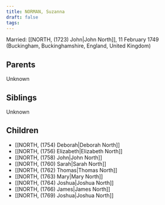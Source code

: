 ```yaml
---
title: NORMAN, Suzanna
draft: false
tags:
---
```

Married: [[NORTH, (1723) John|John North]], 11 February 1749 (Buckingham, Buckinghamshire, England, United Kingdom)

## Parents
Unknown

## Siblings
Unknown

## Children
- [[NORTH, (1754) Deborah|Deborah North]]
- [[NORTH, (1756) Elizabeth|Elizabeth North]]
- [[NORTH, (1758) John|John North]]
- [[NORTH, (1760) Sarah|Sarah North]]
- [[NORTH, (1762) Thomas|Thomas North]]
- [[NORTH, (1763) Mary|Mary North]]
- [[NORTH, (1764) Joshua|Joshua North]]
- [[NORTH, (1766) James|James North]]
- [[NORTH, (1769) Joshua|Joshua North]]